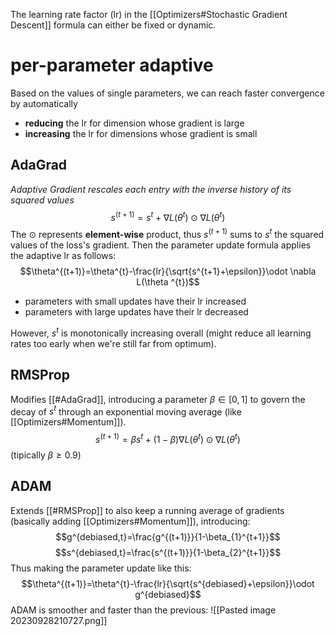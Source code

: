The learning rate factor (lr) in the [[Optimizers#Stochastic Gradient Descent]] formula can either be fixed or dynamic.
# per-parameter adaptive
Based on the values of single parameters, we can reach faster convergence by automatically
- **reducing** the lr for dimension whose gradient is large
- **increasing** the lr for dimensions whose gradient is small

## AdaGrad
_Adaptive Gradient rescales each entry with the inverse history of its squared values_
$$s^{(t+1)}=s^{t}+ \nabla L(\theta^{t}) \odot \nabla L(\theta^{t}) $$
The $\odot$ represents **element-wise** product, thus $s^{(t+1)}$ sums to $s^{t}$ the squared values of the loss's gradient.
Then the parameter update formula applies the adaptive lr as follows:
$$\theta^{(t+1)}=\theta^{t}-\frac{lr}{\sqrt{s^{t+1}+\epsilon}}\odot \nabla L(\theta ^{t})$$
- parameters with small updates have their lr increased
- parameters with large updates have their lr decreased

However, $s^{t}$ is monotonically increasing overall (might reduce all learning rates too early when we're still far from optimum).

## RMSProp
Modifies [[#AdaGrad]], introducing a parameter $\beta \in [0,1]$ to govern the decay of $s^{t}$ through an exponential moving average (like [[Optimizers#Momentum]]).
$$s^{(t+1)}=\beta s^{t}+ (1-\beta) \nabla L(\theta^{t}) \odot \nabla L(\theta^{t})$$
(tipically $\beta \ge 0.9$)

## ADAM
Extends [[#RMSProp]] to also keep a running average of gradients (basically adding [[Optimizers#Momentum]]), introducing:
$$g^{debiased,t}=\frac{g^{(t+1)}}{1-\beta_{1}^{t+1}}$$
$$s^{debiased,t}=\frac{s^{(t+1)}}{1-\beta_{2}^{t+1}}$$
Thus making the parameter update like this:
$$\theta^{(t+1)}=\theta^{t}-\frac{lr}{\sqrt{s^{debiased}+\epsilon}}\odot g^{debiased}$$
ADAM is smoother and faster than the previous:
![[Pasted image 20230928210727.png]]



